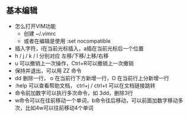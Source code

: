 ## 基本编辑
- 怎么打开VIM功能
  - 创建 ~/.vimrc
  - 或者在编辑是使用  :set nocompatible
- 插入字符，i在当前光标插入，a插在当前光标后一个位置
- h / j / k / l 分别对应  左移/下移/上移/右移
- u 可以撤销上一次操作，Ctrl+R可以撤销上一次撤销
- 保持并退出，可以用 ZZ 命令
- dd 删除一行， o 在当前行下方新增一行，O 在当前行上分新增一行
- :help 可以查看帮助文档， ctrl+j / ctrl+t 可以在文档链接跳转
- 命令前加数字可以执行多次命令，如 3dd，删除3行
- w命令可以在往前移动一个单词，b命令往后移动，可以前面加数字移动多次，比如4w可以往前移动4个单词
